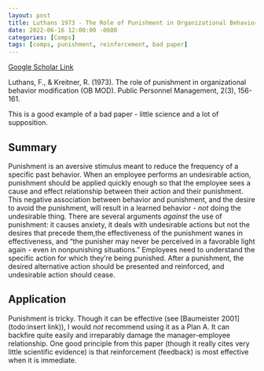 ```yaml
---
layout: post
title: Luthans 1973 - The Role of Punishment in Organizational Behavior Modification
date: 2022-06-16 12:00:00 -0600
categories: [Comps]
tags: [comps, punishment, reinforcement, bad paper]
---
```

[Google Scholar Link](https://scholar.google.com/scholar?hl=en&as_sdt=0%2C45&q=role+of+punishment+in+organizational+behavior+modification&btnG=)

Luthans, F., & Kreitner, R. (1973). The role of punishment in organizational behavior modification (OB MOD). Public Personnel Management, 2(3), 156-161.

This is a good example of a bad paper - little science and a lot of supposition.

## Summary
Punishment is an aversive stimulus meant to reduce the frequency of a specific past behavior.  When an employee performs an undesirable action, punishment should be applied quickly enough so that the employee sees a cause and effect relationship between their action and their punishment.  This negative association between behavior and punishment, and the desire to avoid the punishment, will result in a learned behavior - _not_ doing the undesirable thing.  There are several arguments _against_ the use of punishment: it causes anxiety, it deals with undesirable actions but not the desires that precede them,the effectiveness of the punishment wanes in effectiveness, and “the punisher may never be perceived in a favorable light again - even in nonpunishing situations.”  Employees need to understand the specific action for which they’re being punished.  After a punishment, the desired alternative action should be presented and reinforced, and undesirable action should cease.

## Application
Punishment is tricky.   Though it can be effective (see [Baumeister 2001](todo:insert link)), I would _not_ recommend using it as a Plan A.  It can backfire quite easily and irreparably damage the manager-employee relationship.   One good principle from this paper (though it really cites very little scientific evidence) is that reinforcement (feedback) is most effective when it is immediate.
